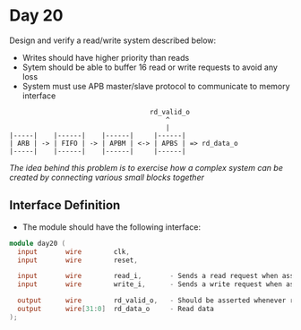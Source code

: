 # Day 20
Design and verify a read/write system described below:
- Writes should have higher priority than reads
- Sytem should be able to buffer 16 read or write requests to avoid any loss
- System must use APB master/slave protocol to communicate to memory interface

```
                                   rd_valid_o
                                       ^
                                       |
|-----|    |------|    |------|     |------|
| ARB | -> | FIFO | -> | APBM | <-> | APBS | => rd_data_o
|-----|    |------|    |------|     |------|
```

_The idea behind this problem is to exercise how a complex system can be created by connecting various
small blocks together_

## Interface Definition
- The module should have the following interface:

```verilog
module day20 (
  input       wire        clk,
  input       wire        reset,

  input       wire        read_i,       - Sends a read request when asserted
  input       wire        write_i,      - Sends a write request when asserted

  output      wire        rd_valid_o,   - Should be asserted whenever read data is valid
  output      wire[31:0]  rd_data_o     - Read data
);
```
